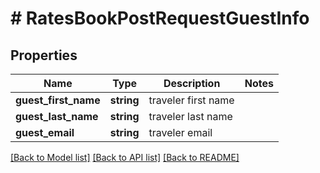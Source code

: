 # # RatesBookPostRequestGuestInfo

## Properties

Name | Type | Description | Notes
------------ | ------------- | ------------- | -------------
**guest_first_name** | **string** | traveler first name |
**guest_last_name** | **string** | traveler last name |
**guest_email** | **string** | traveler email |

[[Back to Model list]](../../README.md#models) [[Back to API list]](../../README.md#endpoints) [[Back to README]](../../README.md)
